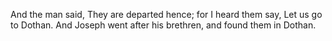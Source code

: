 And the man said, They are departed hence; for I heard them say, Let us go to Dothan. And Joseph went after his brethren, and found them in Dothan.
